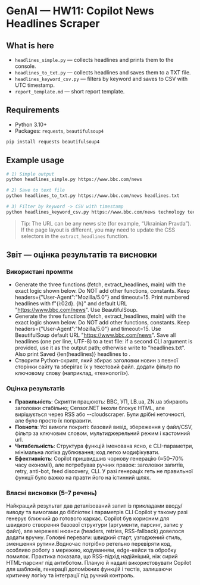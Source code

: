 # GenAI — HW11: Copilot News Headlines Scraper

## What is here
- `headlines_simple.py` — collects headlines and prints them to the console.
- `headlines_to_txt.py` — collects headlines and saves them to a TXT file.
- `headlines_keyword_csv.py` — filters by keyword and saves to CSV with UTC timestamp.
- `report_template.md` — short report template.

## Requirements
- Python 3.10+
- Packages: `requests`, `beautifulsoup4`

```bash
pip install requests beautifulsoup4
```

## Example usage
```bash
# 1) Simple output
python headlines_simple.py https://www.bbc.com/news

# 2) Save to text file
python headlines_to_txt.py https://www.bbc.com/news headlines.txt

# 3) Filter by keyword -> CSV with timestamp
python headlines_keyword_csv.py https://www.bbc.com/news technology tech_headlines.csv
```

> Tip: The URL can be any news site (for example, “Ukrainian Pravda”). If the page layout is different, you may need to update the CSS selectors in the `extract_headlines` function.


## Звіт — оцінка результатів та висновки

### Використані промпти
- Generate the three functions (fetch, extract_headlines, main) with the exact logic shown below. Do NOT add other functions, constants. Keep headers={"User-Agent":"Mozilla/5.0"} and timeout=15. Print numbered headlines with f"{i:02d}. {h}" and default URL "https://www.bbc.com/news". Use BeautifulSoup.
- Generate the three functions (fetch, extract_headlines, main) with the exact logic shown below. Do NOT add other functions, constants. Keep headers={"User-Agent":"Mozilla/5.0"} and timeout=15. Use BeautifulSoup  default URL "https://www.bbc.com/news". Save all headlines (one per line, UTF-8) to a text file: if a second CLI argument is provided, use it as the output path; otherwise write to "headlines.txt". Also print Saved {len(headlines)} headlines to <path>.
- Cтворити Python-скрипт, який збирає заголовки новин з певної сторінки сайту та зберігає їх у текстовий файл. додати фільтр по ключовому слову (наприклад, «технології»).

### Оцінка результатів
* **Правильність**: Скрипти працюють: BBC, УП, LB.ua, ZN.ua збирають заголовки стабільно; Censor.NET інколи блокує HTML, але вирішується через RSS або --cloudscraper. Були дрібні неточності, але було просто їх поправити.
* **Повнота**: Усі вимоги покриті: базовий вивід, збереження у файл/CSV, фільтр за ключовим словом, мультиджерельний режим і кастомний url.
* **Читабельність**: Структура функцій іменована ясно, є CLI-параметри, мінімальна логіка дублювання; код легко модифікувати.
* **Ефективність**: Copilot пришвидшив чорнову генерацію (≈50–70% часу економії), але потребував ручних правок: заголовки запитів, retry, anti-bot, feed discovery, CLI. У разі генераціх геть не правильної функції було важко на правти його на істинний шлях.

### Власні висновки (5–7 речень)
Найкращий результат дав деталізований запит із прикладами вводу/виводу та вимогами до бібліотек і параметрів CLI  Copilot у такому разі генерує ближчий до готового каркас. Copilot був корисним для швидкого створення базової структури (аргументи, парсинг, запис у файл), але мережеві нюанси (headers, retries, RSS-fallback) довелося додати вручну. Головні переваги: швидкий старт, узгоджений стиль, зменшення рутини.Водночас потрібно ретельно перевіряти код, особливо роботу з мережею, кодуванням, edge-кейси та обробку помилок. Практика показала, що RSS-підхід надійніший, ніж сирий HTML-парсинг під антиботом. 
Планую й надалі використовувати Copilot для шаблонів, генерації допоміжних функцій і тестів, залишаючи критичну логіку та інтеграції під ручний контроль.